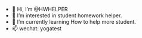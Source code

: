 - 👋 Hi, I’m @HWHELPER
- 👀 I’m interested in student homework helper.
- 🌱 I’m currently learning How to help more student.
- 📫 wechat: yogatest

<!---
HWHELPER/HWHELPER is a ✨ special ✨ repository because its `README.md` (this file) appears on your GitHub profile.
You can click the Preview link to take a look at your changes.
--->
